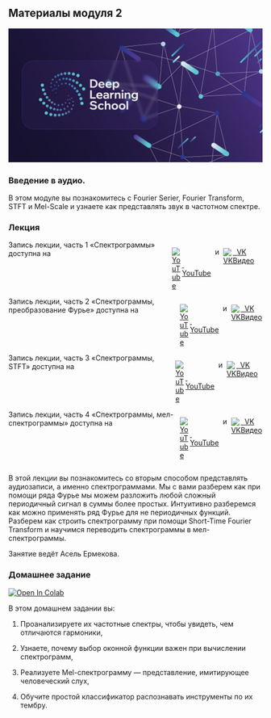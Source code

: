 ## Материалы модуля 2

<div align="center">
  <img src="../images/dls.png">
</div>

### Введение в аудио.

В этом модуле вы познакомитесь с Fourier Serier, Fourier Transform, STFT и Mel-Scale и узнаете как представлять звук в частотном спектре.

### Лекция


<div style="display: flex; gap: 8px; align-items: bottom;">
  <span>
  Запись лекции, часть 1 &laquo;Спектрограммы&raquo; доступна на
  </span>
  
  <a href="https://youtu.be/qZRc-dyZASI" target="_blank" rel="noopener" aria-label="Watch on YouTube" 
    style="display: flex; align-items: center">
    <img src="https://cdn.simpleicons.org/youtube" alt="YouTube" width="20"/>
    &nbsp;
    YouTube
  </a>

  <span>и</span>

  <a href="https://vkvideo.ru/video-155161349_456239316" target="_blank" rel="noopener" aria-label="Watch on VK"
     style="display: flex; align-items: center">
    <img src="https://cdn.simpleicons.org/vk" alt="VK" width="20"/>
    &nbsp;
    VK Видео
  </a>
</div>


<div style="display: flex; gap: 8px; align-items: bottom;">
  <span>
  Запись лекции, часть 2 &laquo;Спектрограммы, преобразование Фурье&raquo; доступна на
  </span>
  
  <a href="https://youtu.be/6kWSmYiEBYY" target="_blank" rel="noopener" aria-label="Watch on YouTube" 
    style="display: flex; align-items: center">
    <img src="https://cdn.simpleicons.org/youtube" alt="YouTube" width="20"/>
    &nbsp;
    YouTube
  </a>

  <span>и</span>

  <a href="https://vkvideo.ru/video-155161349_456239317" target="_blank" rel="noopener" aria-label="Watch on VK"
     style="display: flex; align-items: center">
    <img src="https://cdn.simpleicons.org/vk" alt="VK" width="20"/>
    &nbsp;
    VK Видео
  </a>
</div>


<div style="display: flex; gap: 8px; align-items: bottom;">
  <span>
  Запись лекции, часть 3 &laquo;Спектрограммы, STFT&raquo; доступна на
  </span>
  
  <a href="https://youtu.be/rnoSYreDzQI" target="_blank" rel="noopener" aria-label="Watch on YouTube" 
    style="display: flex; align-items: center">
    <img src="https://cdn.simpleicons.org/youtube" alt="YouTube" width="20"/>
    &nbsp;
    YouTube
  </a>

  <span>и</span>

  <a href="https://vkvideo.ru/video-155161349_456239318" target="_blank" rel="noopener" aria-label="Watch on VK"
     style="display: flex; align-items: center">
    <img src="https://cdn.simpleicons.org/vk" alt="VK" width="20"/>
    &nbsp;
    VK Видео
  </a>
</div>


<div style="display: flex; gap: 8px; align-items: bottom;">
  <span>
  Запись лекции, часть 4 &laquo;Спектрограммы, мел-спектрограммы&raquo; доступна на
  </span>
  
  <a href="https://youtu.be/DXHjXzvC0gQ" target="_blank" rel="noopener" aria-label="Watch on YouTube" 
    style="display: flex; align-items: center">
    <img src="https://cdn.simpleicons.org/youtube" alt="YouTube" width="20"/>
    &nbsp;
    YouTube
  </a>

  <span>и</span>

  <a href="https://vkvideo.ru/video-155161349_456239315" target="_blank" rel="noopener" aria-label="Watch on VK"
     style="display: flex; align-items: center">
    <img src="https://cdn.simpleicons.org/vk" alt="VK" width="20"/>
    &nbsp;
    VK Видео
  </a>
</div>



В этой лекции вы познакомитесь со вторым способом представлять аудиозаписи, а именно спектрограммами. Мы с вами разберем как при помощи ряда Фурье мы можем разложить любой сложный периодичный сигнал в суммы более простых. Интуитивно разберемся как можно применять ряд Фурье для не периодичных функций. Разберем как строить спектрограмму при помощи Short-Time Fourier Transform и научимся переводить спектрограммы в мел-спектрограммы.


Занятие ведёт Асель Ермекова.


### Домашнее задание

[![Open In Colab](https://colab.research.google.com/assets/colab-badge.svg)](https://colab.research.google.com/github/DeepLearningSchool/part_2_nlp/blob/main/week_02_speech_representations/Homework/unsolved_DLS_HW2__Beyond_the_Fundamental_A_Spectral_Adventure.ipynb)

В этом домашнем задании вы:

1. Проанализируете их частотные спектры, чтобы увидеть, чем отличаются гармоники,

2. Узнаете, почему выбор оконной функции важен при вычислении спектрограмм,

3. Реализуете Mel-спектрограмму — представление, имитирующее человеческий слух,

4. Обучите простой классификатор распознавать инструменты по их тембру.
